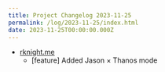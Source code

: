 ```yaml
---
title: Project Changelog 2023-11-25
permalink: /log/2023-11-25/index.html
date: 2023-11-25T00:00:00.000Z
---
```


- [rknight.me](https://rknight.me) 
    - [feature] Added Jason × Thanos mode